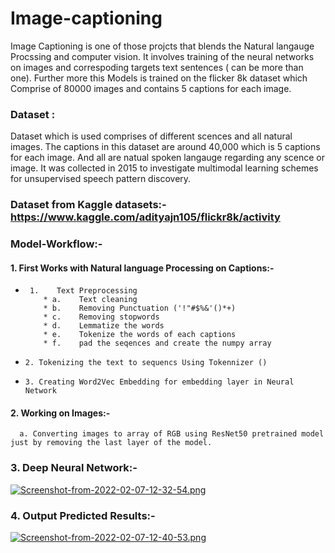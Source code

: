 # Image-captioning
Image Captioning is one of those projcts that blends the Natural langauge Procssing and computer vision. It involves training of the neural networks on images and correspoding targets text sentences ( can be more than one). Further more this Models is trained on the flicker 8k dataset which Comprise of 80000 images and contains 5 captions for each image.

### Dataset : 

Dataset which is used comprises of different scences and all natural images. The captions in this dataset are around 40,000 which is 5 captions for each image. And all are natual spoken langauge regarding any scence or image. It was collected in 2015 to investigate multimodal learning schemes for unsupervised speech pattern discovery.

### Dataset from Kaggle datasets:-  https://www.kaggle.com/adityajn105/flickr8k/activity

### Model-Workflow:- 

#### 1. First Works with Natural language Processing on Captions:-
   *      1.    Text Preprocessing
             * a.    Text cleaning
             * b.    Removing Punctuation ('!"#$%&'()*+)
             * c.    Removing stopwords
             * d.    Lemmatize the words
             * e.    Tokenize the words of each captions
             * f.    pad the seqences and create the numpy array
   *     2. Tokenizing the text to sequencs Using Tokennizer ()
   *     3. Creating Word2Vec Embedding for embedding layer in Neural Network
#### 2. Working on Images:-
      a. Converting images to array of RGB using ResNet50 pretrained model just by removing the last layer of the model.

### 3. Deep Neural Network:- 
  [![Screenshot-from-2022-02-07-12-32-54.png](https://i.postimg.cc/bJ171PwQ/Screenshot-from-2022-02-07-12-32-54.png)](https://postimg.cc/zbX219WB)
  
  ### 4. Output Predicted Results:-
        
   [![Screenshot-from-2022-02-07-12-40-53.png](https://i.postimg.cc/28gxNZwS/Screenshot-from-2022-02-07-12-40-53.png)](https://postimg.cc/kBFSxDz0)
